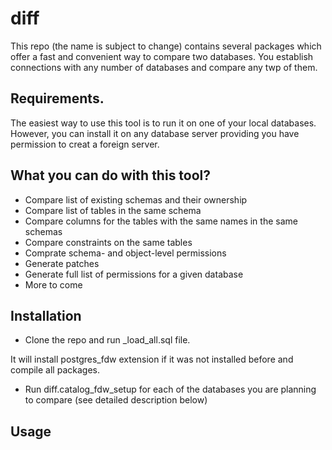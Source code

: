 # diff 

This repo (the name is subject to change) contains several packages which offer a fast and convenient way to compare two databases. You establish connections with any number of databases and compare any twp of them.

## Requirements.

The easiest way to use this tool is to run it on one of your local databases. However, you can install it on any database server providing you have permission to creat a foreign server.

## What you can do with this tool?

* Compare list of existing schemas and their ownership
* Compare list of tables in the same schema
* Compare columns for the tables with the same names in the same schemas
* Compare constraints on the same tables
* Comprate schema- and object-level permissions
* Generate patches
* Generate full list of permissions for a given database
* More to come

## Installation

* Clone the repo and run \_load_all.sql file.

It will install postgres_fdw extension if it was not installed before and compile all packages.

* Run diff.catalog_fdw_setup for each of the databases you are planning to compare (see detailed description below)


## Usage


